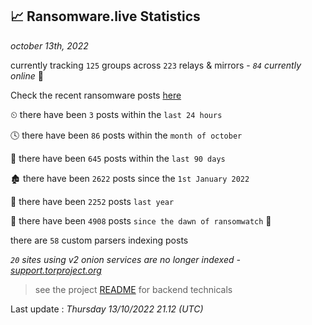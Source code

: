 
## 📈 Ransomware.live Statistics
_october 13th, 2022_

currently tracking `125` groups across `223` relays & mirrors - _`84` currently online_ 📡

Check the recent ransomware posts [here](https://www.ransomware.live/#/recentposts)


⏲ there have been `3` posts within the `last 24 hours`

🕓 there have been `86` posts within the `month of october`

📅 there have been `645` posts within the `last 90 days`

🏚 there have been `2622` posts since the `1st January 2022`

🚀 there have been `2252` posts `last year`

🦕 there have been `4908` posts `since the dawn of ransomwatch` 🐣

there are `58` custom parsers indexing posts

_`20` sites using v2 onion services are no longer indexed - [support.torproject.org](https://support.torproject.org/onionservices/v2-deprecation/)_

> see the project [README](https://github.com/jmousqueton/ransomwatch#readme) for backend technicals



Last update : _Thursday 13/10/2022 21.12 (UTC)_

